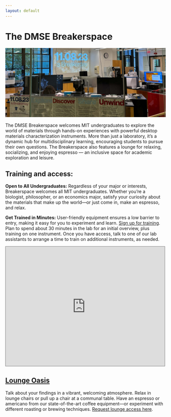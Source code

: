 ```yaml
---
layout: default
---
```


# The DMSE Breakerspace

![The DMSE Breakerspace](./assets/img/breakerday.JPG)

The DMSE Breakerspace welcomes MIT undergraduates to explore the world of materials through hands-on experiences with powerful desktop materials characterization instruments. More than just a laboratory, it’s a dynamic hub for multidisciplinary learning, encouraging students to pursue their own questions. The Breakerspace also features a lounge for relaxing, socializing, and enjoying espresso — an inclusive space for academic exploration and leisure.

## Training and access:

**Open to All Undergraduates:** Regardless of your major or interests, Breakerspace welcomes all MIT undergraduates. Whether you’re a biologist, philosopher, or an economics major, satisfy your curiosity about the materials that make up the world—or just come in, make an espresso, and relax.


**Get Trained in Minutes:** User-friendly equipment ensures a low barrier to entry, making it easy for you to experiment and learn. [Sign up for training](https://docs.google.com/forms/d/e/1FAIpQLSfGpHiCqJ7jDvFa4AS-0jc4W5ePdHFoJUQFwze9eZ7DeGY2iQ/viewform?usp=sf_link). Plan to spend about 30 minutes in the lab for an initial overview, plus training on one instrument. Once you have access, talk to one of our lab assistants to arrange a time to train on additional instruments, as needed.

<iframe src="https://calendar.google.com/calendar/embed?height=600&wkst=1&bgcolor=%23ffffff&ctz=America%2FNew_York&src=Y182NzI0ZDczZThhMWM2MDQ0MTY0NTUxMWUxMGVhMzM3OTYxMWNlMThjYjQ2ZDczOWE1ZjExNGIwYTZiMGIyNjY1QGdyb3VwLmNhbGVuZGFyLmdvb2dsZS5jb20&color=%23039BE5" style="border:solid 1px #777" width="500" height="375" frameborder="0" scrolling="no"></iframe>  

## [Lounge Oasis](./lounge.html)

Talk about your findings in a vibrant, welcoming atmosphere. Relax in lounge chairs or pull up a chair at a communal table. Have an espresso or americano from our state-of-the-art coffee equipment—or experiment with different roasting or brewing techniques. [Request lounge access here](https://docs.google.com/forms/d/e/1FAIpQLSdcX0J_sUQmiO0j15IHSrni4rX7LMLaILCjoXQOn4QriWAoHA/viewform?usp=sf_link).